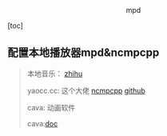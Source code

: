 <center>mpd</center>







[toc]







## 配置本地播放器mpd&ncmpcpp

> 本地音乐： [zhihu](https://zhuanlan.zbhihu.com/p/351064855)
>
> yaocc.cc: 这个大佬 [ncmpcpp](https://yaocc.cc/ncmpcpp/) [github](https://github.com/yaocccc)
>
> cava:  动画软件
>
> cava:[doc](https://github.com/catppuccin/cava)

```shell
```

